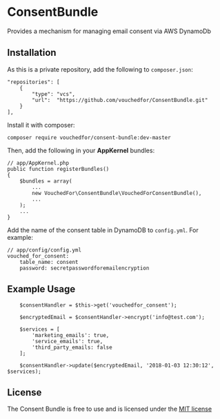 # ConsentBundle
Provides a mechanism for managing email consent via AWS DynamoDb

## Installation

As this is a private repository, add the following to `composer.json`:

    "repositories": [
        {
            "type": "vcs",
            "url":  "https://github.com/vouchedfor/ConsentBundle.git"
        }
    ],

Install it with composer:

    composer require vouchedfor/consent-bundle:dev-master

Then, add the following in your **AppKernel** bundles:

    // app/AppKernel.php
    public function registerBundles()
    {
        $bundles = array(
            ...
            new VouchedFor\ConsentBundle\VouchedForConsentBundle(),
            ...
        );
        ...
    }

Add the name of the consent table in DynamoDB to `config.yml`. For example:

    // app/config/config.yml
    vouched_for_consent:
        table_name: consent
        password: secretpasswordforemailencryption

## Example Usage
        $consentHandler = $this->get('vouchedfor_consent');

        $encryptedEmail = $consentHandler->encrypt('info@test.com');
        
        $services = [
            'marketing_emails': true,
            'service_emails': true,
            'third_party_emails: false
        ];

        $consentHandler->update($encryptedEmail, '2018-01-03 12:30:12', $services);

## License

The Consent Bundle is free to use and is licensed under the [MIT license](http://www.opensource.org/licenses/mit-license.php)

